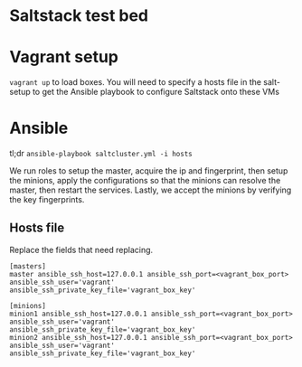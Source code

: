 # Saltstack test bed

# Vagrant setup
`vagrant up` to load boxes. You will need to specify a hosts file in the salt-setup to get the Ansible playbook to configure Saltstack onto these VMs

# Ansible
tl;dr `ansible-playbook saltcluster.yml -i hosts`

We run roles to setup the master, acquire the ip and fingerprint, then setup the minions, apply the configurations so that the minions can resolve the master, then restart the services. Lastly, we accept the minions by verifying the key fingerprints.

## Hosts file
Replace the fields that need replacing.
```
[masters]
master ansible_ssh_host=127.0.0.1 ansible_ssh_port=<vagrant_box_port> ansible_ssh_user='vagrant' ansible_ssh_private_key_file='vagrant_box_key'

[minions]
minion1 ansible_ssh_host=127.0.0.1 ansible_ssh_port=<vagrant_box_port> ansible_ssh_user='vagrant' ansible_ssh_private_key_file='vagrant_box_key'
minion2 ansible_ssh_host=127.0.0.1 ansible_ssh_port=<vagrant_box_port> ansible_ssh_user='vagrant' ansible_ssh_private_key_file='vagrant_box_key'
```
